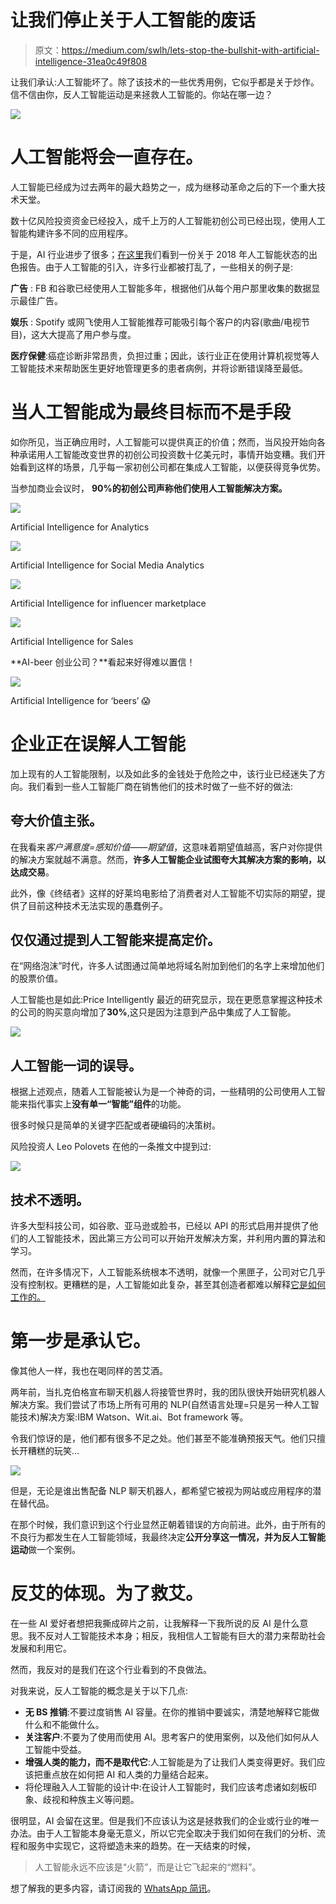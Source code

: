 # 让我们停止关于人工智能的废话

> 原文：<https://medium.com/swlh/lets-stop-the-bullshit-with-artificial-intelligence-31ea0c49f808>

让我们承认:人工智能坏了。除了该技术的一些优秀用例，它似乎都是关于炒作。信不信由你，反人工智能运动是来拯救人工智能的。你站在哪一边？

![](img/248f9997ff73c6dc21e630279c9222bf.png)

# 人工智能将会一直存在。

人工智能已经成为过去两年的最大趋势之一，成为继移动革命之后的下一个重大技术天堂。

数十亿风险投资资金已经投入，成千上万的人工智能初创公司已经出现，使用人工智能构建许多不同的应用程序。

于是，AI 行业进步了很多；[在这里](https://es.slideshare.net/nb410/the-state-of-artificial-intelligence-in-2018-a-good-old-fashioned-report-103568798)我们看到一份关于 2018 年人工智能状态的出色报告。由于人工智能的引入，许多行业都被打乱了，一些相关的例子是:

**广告** : FB 和谷歌已经使用人工智能多年，根据他们从每个用户那里收集的数据显示最佳广告。

**娱乐** : Spotify 或网飞使用人工智能推荐可能吸引每个客户的内容(歌曲/电视节目)，这大大提高了用户参与度。

**医疗保健**:癌症诊断非常昂贵，负担过重；因此，该行业正在使用计算机视觉等人工智能技术来帮助医生更好地管理更多的患者病例，并将诊断错误降至最低。

# 当人工智能成为最终目标而不是手段

如你所见，当正确应用时，人工智能可以提供真正的价值；然而，当风投开始向各种承诺用人工智能改变世界的初创公司投资数十亿美元时，事情开始变糟。我们开始看到这样的场景，几乎每一家初创公司都在集成人工智能，以便获得竞争优势。

当参加商业会议时， **90%的初创公司声称他们使用人工智能解决方案。**

![](img/cea86ac1c0ecf63a3d6ee30b07d23ebc.png)

Artificial Intelligence for Analytics

![](img/bd92163a2d43e3cd1be27575d63dbdae.png)

Artificial Intelligence for Social Media Analytics

![](img/13eb2fe27f5d35af0e88000677200f01.png)

Artificial Intelligence for influencer marketplace

![](img/017317e41b0552547a64f518582b243d.png)

Artificial Intelligence for Sales

**AI-beer 创业公司？**看起来好得难以置信！

![](img/d1be4ef3789576458a3930f3c90c1751.png)

Artificial Intelligence for ‘beers’ 😱

# 企业正在误解人工智能

加上现有的人工智能限制，以及如此多的金钱处于危险之中，该行业已经迷失了方向。我们看到一些人工智能厂商在销售他们的技术时做了一些不好的做法:

## 夸大价值主张。

在我看来*客户满意度=感知价值——期望值*，这意味着期望值越高，客户对你提供的解决方案就越不满意。然而，**许多人工智能企业试图夸大其解决方案的影响，以达成交易**。

此外，像《终结者》这样的好莱坞电影给了消费者对人工智能不切实际的期望，提供了目前这种技术无法实现的愚蠢例子。

## 仅仅通过提到人工智能来提高定价。

在“网络泡沫”时代，许多人试图通过简单地将域名附加到他们的名字上来增加他们的股票价值。

人工智能也是如此:Price Intelligently 最近的研究显示，现在更愿意掌握这种技术的公司的购买意向增加了**30%**,这只是因为注意到产品中集成了人工智能。

![](img/ef74b917786a74b2e58a88ccb7ca5100.png)

## 人工智能一词的误导。

根据上述观点，随着人工智能被认为是一个神奇的词，一些精明的公司使用人工智能来指代事实上**没有单一“智能”组件**的功能。

很多时候只是简单的关键字匹配或者硬编码的决策树。

风险投资人 Leo Polovets 在他的一条推文中提到过:

![](img/eb123713723cf4de14bfdda065475352.png)

## 技术不透明。

许多大型科技公司，如谷歌、亚马逊或脸书，已经以 API 的形式启用并提供了他们的人工智能技术，因此第三方公司可以开始开发解决方案，并利用内置的算法和学习。

然而，在许多情况下，人工智能系统根本不透明，就像一个黑匣子，公司对它几乎没有控制权。更糟糕的是，人工智能如此复杂，甚至其创造者都难以解释[它是如何工作的。](https://qz.com/1146753/ai-is-now-so-complex-its-creators-cant-trust-why-it-makes-decisions/)

# 第一步是承认它。

像其他人一样，我也在喝同样的苦艾酒。

两年前，当扎克伯格宣布聊天机器人将接管世界时，我的团队很快开始研究机器人解决方案。我们尝试了市场上所有可用的 NLP(自然语言处理=只是另一种人工智能技术)解决方案:IBM Watson、Wit.ai、Bot framework 等。

令我们惊讶的是，他们都有很多不足之处。他们甚至不能准确预报天气。他们只擅长开糟糕的玩笑…

![](img/246164a6e3b56f1093184930463f0bee.png)

但是，无论是谁出售配备 NLP 聊天机器人，都希望它被视为网站或应用程序的潜在替代品。

在那个时候，我们意识到这个行业显然正朝着错误的方向前进。此外，由于所有的不良行为都发生在人工智能领域，我最终决定**公开分享这一情况，并为反人工智能运动**做一个案例。

# 反艾的体现。为了救艾。

在一些 AI 爱好者想把我撕成碎片之前，让我解释一下我所说的反 AI 是什么意思。我不反对人工智能技术本身；相反，我相信人工智能有巨大的潜力来帮助社会发展和利用它。

然而，我反对的是我们在这个行业看到的不良做法。

对我来说，反人工智能的概念是关于以下几点:

*   **无 BS 推销**:不要过度销售 AI 容量。在你的推销中要诚实，清楚地解释它能做什么和不能做什么。
*   **关注客户**:不要为了使用而使用 AI。思考客户的使用案例，以及他们如何从人工智能中受益。
*   **增强人类的能力，而不是取代它**:人工智能是为了让我们人类变得更好。我们应该把重点放在如何把 AI 和人类的力量结合起来。
*   将伦理融入人工智能的设计中:在设计人工智能时，我们应该考虑诸如刻板印象、歧视和种族主义等问题。

很明显，AI 会留在这里。但是我们不应该认为这是拯救我们的企业或行业的唯一办法。由于人工智能本身毫无意义，所以它完全取决于我们如何在我们的分析、流程和服务中实现它，这将塑造未来的趋势。在一天结束的时候，

> 人工智能永远不应该是“火箭”，而是让它飞起来的“燃料”。

想了解我的更多内容，请订阅我的 [WhatsApp 简讯](https://bit.ly/DC_WA_newsletter)。